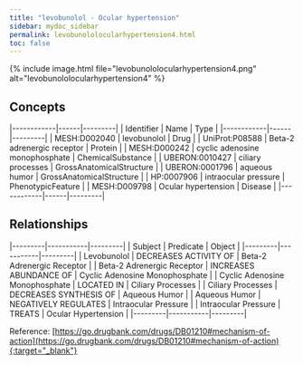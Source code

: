 ```yaml
---
title: "levobunolol - Ocular hypertension"
sidebar: mydoc_sidebar
permalink: levobunololocularhypertension4.html
toc: false 
---
```


{% include image.html file="levobunololocularhypertension4.png" alt="levobunololocularhypertension4" %}

## Concepts

|------------|------|---------|
| Identifier | Name | Type    |
|------------|------|---------|
| MESH:D002040 | levobunolol | Drug |
| UniProt:P08588 | Beta-2 adrenergic receptor | Protein |
| MESH:D000242 | cyclic adenosine monophosphate | ChemicalSubstance |
| UBERON:0010427 | ciliary processes | GrossAnatomicalStructure |
| UBERON:0001796 | aqueous humor | GrossAnatomicalStructure |
| HP:0007906 | intraocular pressure | PhenotypicFeature |
| MESH:D009798 | Ocular hypertension | Disease |
|------------|------|---------|

## Relationships

|---------|-----------|---------|
| Subject | Predicate | Object  |
|---------|-----------|---------|
| Levobunolol | DECREASES ACTIVITY OF | Beta-2 Adrenergic Receptor |
| Beta-2 Adrenergic Receptor | INCREASES ABUNDANCE OF | Cyclic Adenosine Monophosphate |
| Cyclic Adenosine Monophosphate | LOCATED IN | Ciliary Processes |
| Ciliary Processes | DECREASES SYNTHESIS OF | Aqueous Humor |
| Aqueous Humor | NEGATIVELY REGULATES | Intraocular Pressure |
| Intraocular Pressure | TREATS | Ocular Hypertension |
|---------|-----------|---------|

Reference: [https://go.drugbank.com/drugs/DB01210#mechanism-of-action](https://go.drugbank.com/drugs/DB01210#mechanism-of-action){:target="_blank"}